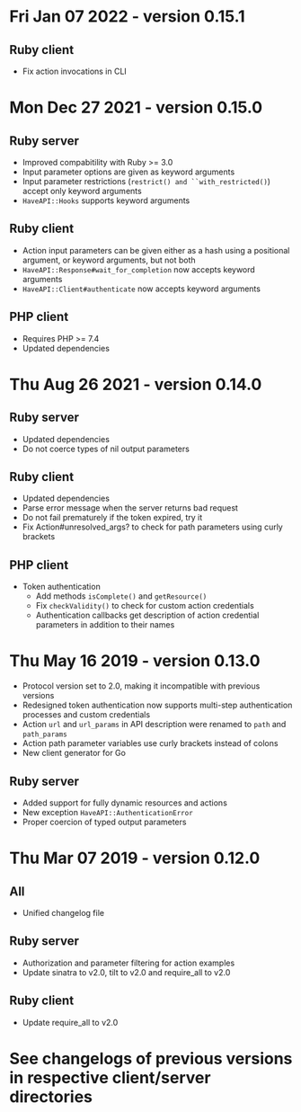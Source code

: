 # Fri Jan 07 2022 - version 0.15.1
## Ruby client
- Fix action invocations in CLI

# Mon Dec 27 2021 - version 0.15.0
## Ruby server
- Improved compabitility with Ruby >= 3.0
- Input parameter options are given as keyword arguments
- Input parameter restrictions (`restrict() and ``with_restricted()`) accept
  only keyword arguments
- `HaveAPI::Hooks` supports keyword arguments

## Ruby client
- Action input parameters can be given either as a hash using a positional
  argument, or keyword arguments, but not both
- `HaveAPI::Response#wait_for_completion` now accepts keyword arguments
- `HaveAPI::Client#authenticate` now accepts keyword arguments

## PHP client
- Requires PHP >= 7.4
- Updated dependencies

# Thu Aug 26 2021 - version 0.14.0
## Ruby server
- Updated dependencies
- Do not coerce types of nil output parameters

## Ruby client
- Updated dependencies
- Parse error message when the server returns bad request
- Do not fail prematurely if the token expired, try it
- Fix Action#unresolved\_args? to check for path parameters using curly brackets

## PHP client
- Token authentication
  - Add methods `isComplete()` and `getResource()`
  - Fix `checkValidity()` to check for custom action credentials
  - Authentication callbacks get description of action credential parameters
    in addition to their names

# Thu May 16 2019 - version 0.13.0
- Protocol version set to 2.0, making it incompatible with previous versions
- Redesigned token authentication now supports multi-step authentication
  processes and custom credentials
- Action `url` and `url_params` in API description were renamed to `path`
  and `path_params`
- Action path parameter variables use curly brackets instead of colons
- New client generator for Go

## Ruby server
- Added support for fully dynamic resources and actions
- New exception `HaveAPI::AuthenticationError`
- Proper coercion of typed output parameters

# Thu Mar 07 2019 - version 0.12.0
## All
- Unified changelog file

## Ruby server
- Authorization and parameter filtering for action examples
- Update sinatra to v2.0, tilt to v2.0 and require\_all to v2.0

## Ruby client
- Update require\_all to v2.0

# See changelogs of previous versions in respective client/server directories
